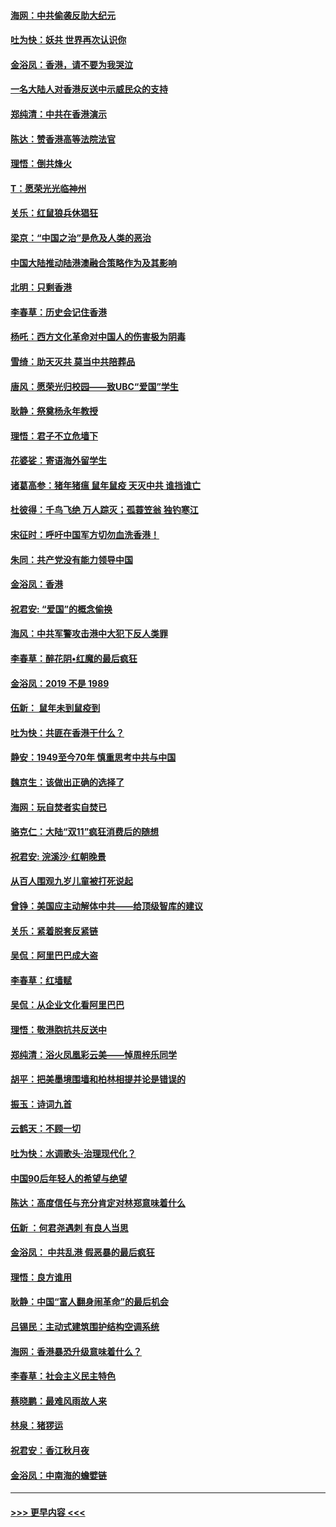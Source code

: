 #### [海网：中共偷袭反助大纪元](../pages/nsc993/n11673515.md?t=11221722) 
#### [吐为快：妖共 世界再次认识你](../pages/nsc993/n11673506.md?t=11221722) 
#### [金浴凤：香港，请不要为我哭泣](../pages/nsc993/n11673248.md?t=11221722) 
#### [一名大陆人对香港反送中示威民众的支持](../pages/nsc993/n11672615.md?t=11221722) 
#### [郑纯清：中共在香港演示](../pages/nsc993/n11670539.md?t=11221722) 
#### [陈达：赞香港高等法院法官](../pages/nsc993/n11669542.md?t=11221722) 
#### [理悟：倒共烽火](../pages/nsc993/n11668844.md?t=11221722) 
#### [T：愿荣光光临神州](../pages/nsc993/n11668421.md?t=11221722) 
#### [关乐：红鼠狼兵休猖狂](../pages/nsc993/n11668378.md?t=11221722) 
#### [梁京：“中国之治”是危及人类的恶治](../pages/nsc993/n11668328.md?t=11221722) 
#### [中国大陆推动陆港澳融合策略作为及其影响](../pages/nsc993/n11668157.md?t=11221722) 
#### [北明：只剩香港](../pages/nsc993/n11668002.md?t=11221722) 
#### [李春草：历史会记住香港](../pages/nsc993/n11667927.md?t=11221722) 
#### [杨吒：西方文化革命对中国人的伤害极为阴毒](../pages/nsc993/n11664521.md?t=11221722) 
#### [雪绮：助天灭共 莫当中共陪葬品](../pages/nsc993/n11662650.md?t=11221722) 
#### [唐风：愿荣光归校园——致UBC“爱国”学生](../pages/nsc993/n11662194.md?t=11221722) 
#### [耿静：祭奠杨永年教授](../pages/nsc993/n11662514.md?t=11221722) 
#### [理悟：君子不立危墙下](../pages/nsc993/n11662172.md?t=11221722) 
#### [花婆娑：寄语海外留学生](../pages/nsc993/n11662121.md?t=11221722) 
#### [诸葛高参：猪年猪瘟 鼠年鼠疫 天灭中共 谁挡谁亡](../pages/nsc993/n11661980.md?t=11221722) 
#### [杜彼得：千鸟飞绝 万人踪灭；孤蓑笠翁 独钓寒江](../pages/nsc993/n11661170.md?t=11221722) 
#### [宋征时：呼吁中国军方切勿血洗香港！](../pages/nsc993/n11415318.md?t=11221722) 
#### [朱同：共产党没有能力领导中国](../pages/nsc993/n11660421.md?t=11221722) 
#### [金浴凤：香港](../pages/nsc993/n11660419.md?t=11221722) 
#### [祝君安: “爱国”的概念偷换](../pages/nsc993/n11659706.md?t=11221722) 
#### [海风：中共军警攻击港中大犯下反人类罪](../pages/nsc993/n11659632.md?t=11221722) 
#### [李春草：醉花阴•红魔的最后疯狂](../pages/nsc993/n11659287.md?t=11221722) 
#### [金浴凤：2019 不是 1989](../pages/nsc993/n11657663.md?t=11221722) 
#### [伍新： 鼠年未到鼠疫到](../pages/nsc993/n11655098.md?t=11221722) 
#### [吐为快：共匪在香港干什么？](../pages/nsc993/n11654891.md?t=11221722) 
#### [静安：1949至今70年 慎重思考中共与中国](../pages/nsc993/n11651244.md?t=11221722) 
#### [魏京生：该做出正确的选择了](../pages/nsc993/n11653084.md?t=11221722) 
#### [海网：玩自焚者实自焚已](../pages/nsc993/n11652423.md?t=11221722) 
#### [骆克仁：大陆“双11”疯狂消费后的随想](../pages/nsc993/n11652305.md?t=11221722) 
#### [祝君安: 浣溪沙·红朝晚景](../pages/nsc993/n11652258.md?t=11221722) 
#### [从百人围观九岁儿童被打死说起](../pages/nsc993/n11651030.md?t=11221722) 
#### [曾铮：美国应主动解体中共——给顶级智库的建议](../pages/nsc993/n11649888.md?t=11221722) 
#### [关乐：紧着脱套反紧链](../pages/nsc993/n11649069.md?t=11221722) 
#### [吴侃：阿里巴巴成大盗](../pages/nsc993/n11645523.md?t=11221722) 
#### [李春草：红墙赋](../pages/nsc993/n11646389.md?t=11221722) 
#### [吴侃：从企业文化看阿里巴巴](../pages/nsc993/n11645476.md?t=11221722) 
#### [理悟：敬港胞抗共反送中](../pages/nsc993/n11645466.md?t=11221722) 
#### [郑纯清：浴火凤凰彩云美——悼周梓乐同学](../pages/nsc993/n11645155.md?t=11221722) 
#### [胡平：把美墨境围墙和柏林相提并论是错误的](../pages/nsc993/n11645134.md?t=11221722) 
#### [振玉：诗词九首](../pages/nsc993/n11644081.md?t=11221722) 
#### [云鹤天：不顾一切](../pages/nsc993/n11643508.md?t=11221722) 
#### [吐为快：水调歌头·治理现代化？](../pages/nsc993/n11643485.md?t=11221722) 
#### [中国90后年轻人的希望与绝望](../pages/nsc993/n11642317.md?t=11221722) 
#### [陈达：高度信任与充分肯定对林郑意味着什么](../pages/nsc993/n11641441.md?t=11221722) 
#### [伍新 ：何君尧遇刺 有良人当思](../pages/nsc993/n11641503.md?t=11221722) 
#### [金浴凤： 中共乱港  假恶暴的最后疯狂](../pages/nsc993/n11641495.md?t=11221722) 
#### [理悟：良方谁用](../pages/nsc993/n11641463.md?t=11221722) 
#### [耿静：中国“富人翻身闹革命”的最后机会](../pages/nsc993/n11640655.md?t=11221722) 
#### [吕锡民：主动式建筑围护结构空调系统](../pages/nsc993/n11640168.md?t=11221722) 
#### [海网：香港暴恐升级意味着什么？](../pages/nsc993/n11635904.md?t=11221722) 
#### [李春草：社会主义民主特色](../pages/nsc993/n11634657.md?t=11221722) 
#### [蔡晓鹏：最难风雨故人来](../pages/nsc993/n11633145.md?t=11221722) 
#### [林泉：猪猡运](../pages/nsc993/n11631469.md?t=11221722) 
#### [祝君安：香江秋月夜](../pages/nsc993/n11631440.md?t=11221722) 
#### [金浴凤：中南海的蟾嬖链](../pages/nsc993/n11631290.md?t=11221722) 

----
#### [ >>> 更早内容 <<< ](../indexes/nsc993-earlier.md)
